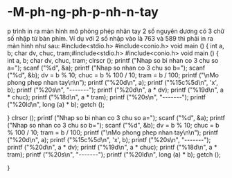 # -M-ph-ng-ph-p-nh-n-tay
p trình in ra màn hình mô phỏng phép nhân tay 2 số nguyên dương có 3 chữ số nhập từ bàn phím. Ví dụ với 2 số nhập vào là 763 và 589 thì phải in ra màn hình như sau:
#include<stdio.h>
#include<conio.h>
void
main ()
{
  int a, b;
  char dv, chuc, tram;#include<stdio.h>
#include<conio.h>
void
main ()
{
  int a, b;
  char dv, chuc, tram;
  clrscr ();
  printf ("Nhap so bi nhan co 3 chu so a=");
  scanf ("%d", &a);
  printf ("Nhap so nhan co 3 chu so b=");
  scanf ("%d", &b);
  dv = b % 10;
  chuc = b % 100 / 10;
  tram = b / 100;
  printf ("\nMo phong phep nhan tay\n\n");
  printf ("%20d\n", a);
  printf ("%15c%5d\n", 'x', b);
  printf ("%20s\n", "-------");
  printf ("%20d\n", a * dv);
  printf ("%19d\n", a * chuc);
  printf ("%18d\n", a * tram);
  printf ("%20s\n", "-------");
  printf ("%20ld\n", long (a) * b);
  getch ();

}
  clrscr ();
  printf ("Nhap so bi nhan co 3 chu so a=");
  scanf ("%d", &a);
  printf ("Nhap so nhan co 3 chu so b=");
  scanf ("%d", &b);
  dv = b % 10;
  chuc = b % 100 / 10;
  tram = b / 100;
  printf ("\nMo phong phep nhan tay\n\n");
  printf ("%20d\n", a);
  printf ("%15c%5d\n", 'x', b);
  printf ("%20s\n", "-------");
  printf ("%20d\n", a * dv);
  printf ("%19d\n", a * chuc);
  printf ("%18d\n", a * tram);
  printf ("%20s\n", "-------");
  printf ("%20ld\n", long (a) * b);
  getch ();

}

